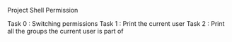 Project Shell Permission	

Task 0 : Switching permissions
Task 1 : Print the current user
Task 2 : Print all the groups the current user is part of 	
